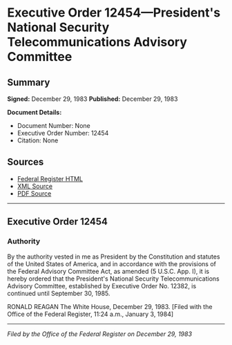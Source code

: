 # Executive Order 12454—President's National Security Telecommunications Advisory Committee

## Summary

**Signed:** December 29, 1983
**Published:** December 29, 1983

**Document Details:**
- Document Number: None
- Executive Order Number: 12454
- Citation: None

## Sources
- [Federal Register HTML](https://www.presidency.ucsb.edu/documents/executive-order-12454-presidents-national-security-telecommunications-advisory-committee)
- [XML Source](None)
- [PDF Source](None)

---

## Executive Order 12454

### Authority

By the authority vested in me as President by the Constitution and statutes of the United States of America, and in accordance with the provisions of the Federal Advisory Committee Act, as amended (5 U.S.C. App. I), it is hereby ordered that the President's National Security Telecommunications Advisory Committee, established by Executive Order No. 12382, is continued until September 30, 1985.

RONALD REAGAN
The White House,
December 29, 1983.
[Filed with the Office of the Federal Register, 11:24 a.m., January 3, 1984]

---

*Filed by the Office of the Federal Register on December 29, 1983*
